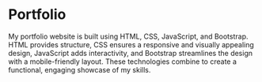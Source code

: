 # Portfolio
My portfolio website is built using HTML, CSS, JavaScript, and Bootstrap. HTML provides structure, CSS ensures a responsive and visually appealing design, JavaScript adds interactivity, and Bootstrap streamlines the design with a mobile-friendly layout. These technologies combine to create a functional, engaging showcase of my skills.
